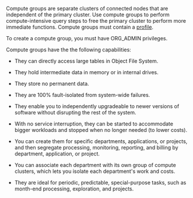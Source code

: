 
Compute groups are separate clusters of connected nodes that are independent of the primary cluster. Use compute groups to perform compute-intensive query steps to free the primary cluster to perform more immediate functions. Compute groups must contain a [profile](dvl1640281718303.md).

To create a compute group, you must have ORG_ADMIN privileges.

Compute groups have the the following capabilities:

-   They can directly access large tables in Object File System.

-   They hold intermediate data in memory or in internal drives.

-   They store no permanent data.

-   They are 100% fault-isolated from system-wide failures.

-   They enable you to independently upgradeable to newer versions of software without disrupting the rest of the system.

-   With no service interruption, they can be started to accommodate bigger workloads and stopped when no longer needed (to lower costs).

-   You can create them for specific departments, applications, or projects, and then segregate processing, monitoring, reporting, and billing by department, application, or project.

-   You can associate each department with its own group of compute clusters, which lets you isolate each department's work and costs.

-   They are ideal for periodic, predictable, special-purpose tasks, such as month-end processing, exploration, and projects.


